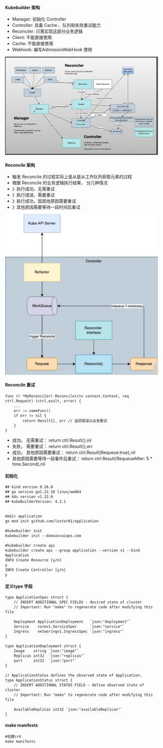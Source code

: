 #### Kubebuilder 架构
- Manager: 初始化 Controller
- Controller: 具备 Cache 、队列和失败重试能力
- Reconciler: 只需实现这部分业务逻辑
- Client: 不能直接使用
- Cache: 不能直接使用
- Webhook: 编写AdmissionWebHook 使用
<img src="./img/kubebuilder.png"/>

#### Reconcile 架构
- 触发 Reconcile 的过程实际上是从是从工作队列获取元素的过程
- 根据 Reconcile 的业务逻辑执行结果， 分几种情况
- 》执行成功，无需重试
- 》执行错误，需要重试
- 》执行成功，因其他原因需要重试
- 》其他原因需要等待一段时间后重试
<img src="./img/reconclie.png"/>

#### Reconcile 重试
```
func (r *MyReconciler) Reconcile(ctx context.Context, req ctrl.Request) (ctrl.esult, error) {
    ...
    err := someFunc()
    if err != nil {
        return Result{}, err // 返回错误以出发重试
    }
}
```
- 成功。 无需重试： return ctrl.Result{},nil
- 失败， 需要重试： return ctrl.Result{},err
- 成功， 其他原因需要重试： return ctrl.Result{Requeue:true},nil
- 其他原因需要等待一段事件后重试： return ctrl.Result{RequeueAfter: 5 * time.Second},nil

#### 初始化
```
## kind version 0.26.0
## go version go1.22.10 linux/amd64
## k8s version v1.32.0
## KubeBuilderVersion: 4.3.1


mkdir application
go mod init github.com/lostar01/application

#kubebuilder init
kubebuilder init --domain=aiops.com

#kubebuilder create api
kubebuilder create api --group application --version v1 --kind Application
INFO Create Resource [y/n]                        
y
INFO Create Controller [y/n]                      
y
```

#### 定义type 字段
```
type ApplicationSpec struct {
	// INSERT ADDITIONAL SPEC FIELDS - desired state of cluster
	// Important: Run "make" to regenerate code after modifying this file

	Deployment ApplicationDeployment   `json:"deployment"`
	Service    corev1.ServiceSpec      `json:"service"`
	Ingress    networingv1.IngressSpec `json:"ingress"`
}

type ApplicationDeployment struct {
	Image    string `json:"image"`
	Replicas int32  `json:"replicas"`
	port     int32  `json:"port"`
}

// ApplicationStatus defines the observed state of Application.
type ApplicationStatus struct {
	// INSERT ADDITIONAL STATUS FIELD - define observed state of cluster
	// Important: Run "make" to regenerate code after modifying this file

	AvailableReplicas int32 `json:"availableReplicas"`
}
```

#### make manifests
```
#创建crd
make manifests
```